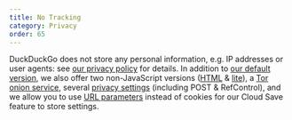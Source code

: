 ```yaml
---
title: No Tracking
category: Privacy
order: 65
---
```


<p>
    DuckDuckGo does not store any personal information, e.g. IP addresses or user
    agents: see
    <a href="https://duckduckgo.com/privacy">our privacy policy</a> for details.
    In addition to <a href="https://duckduckgo.com/">our default version</a>, we
    also offer two non-JavaScript versions (<a href="https://duckduckgo.com/html">HTML</a>
    &amp; <a href="https://duckduckgo.com/lite">lite</a>), a
    <a href="https://duckduckgogg42xjoc72x3sjasowoarfbgcmvfimaftt6twagswzczad.onion/">Tor onion service</a>, several
    <a href="https://duckduckgo.com/settings">privacy settings</a> (including POST
    &amp; RefControl), and we allow you to use
    <a href="https://duckduckgo.com/params">URL parameters</a> instead of cookies
    for our Cloud Save feature to store settings.
</p>
